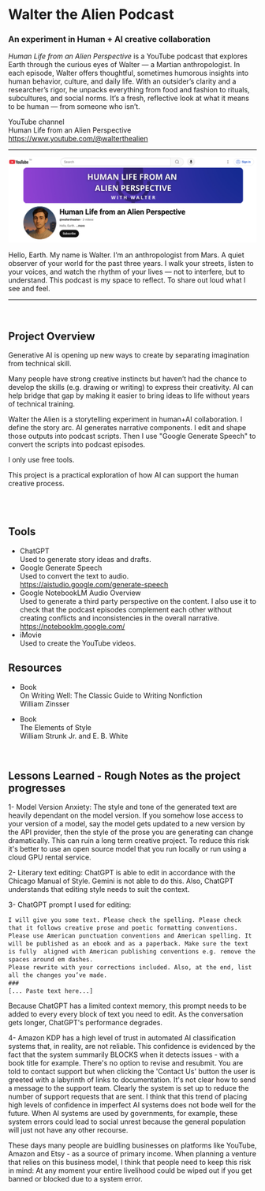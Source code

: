 # Walter the Alien Podcast
### An experiment in Human + AI creative collaboration

<i>Human Life from an Alien Perspective</i> is a YouTube podcast that explores Earth through the curious eyes of Walter — a Martian anthropologist. In each episode, Walter offers thoughtful, sometimes humorous insights into human behavior, culture, and daily life. With an outsider’s clarity and a researcher’s rigor, he unpacks everything from food and fashion to rituals, subcultures, and social norms. It’s a fresh, reflective look at what it means to be human — from someone who isn’t.

YouTube channel<br>
Human Life from an Alien Perspective<br>
https://www.youtube.com/@walterthealien

<hr>
<a href="https://www.youtube.com/@walterthealien">
  <img src="https://github.com/vbookshelf/Walter-the-Alien-Podcast/blob/main/images/channel.png" alt="Ep1 - Hello, Earth" width="1000">
</a>

Hello, Earth. My name is Walter. I’m an anthropologist from Mars. A quiet observer of your world for the past three years. I walk your streets, listen to your voices, and watch the rhythm of your lives — not to interfere, but to understand. This podcast is my space to reflect. To share out loud what I see and feel.

<hr>
<br>

## Project Overview

Generative AI is opening up new ways to create by separating imagination from technical skill.

Many people have strong creative instincts but haven’t had the chance to develop the skills (e.g. drawing or writing) to express their creativity. AI can help bridge that gap by making it easier to bring ideas to life without years of technical training.

Walter the Alien is a storytelling experiment in human+AI collaboration. I define the story arc. AI generates narrative components. I edit and shape those outputs into podcast scripts. Then I use "Google Generate Speech" to convert the scripts into podcast episodes. 

I only use free tools.

This project is a practical exploration of how AI can support the human creative process.

<br>
<br>

## Tools

- ChatGPT<br>
Used to generate story ideas and drafts.
- Google Generate Speech<br>
Used to convert the text to audio.<br>
https://aistudio.google.com/generate-speech
- Google NotebookLM Audio Overview<br>
  Used to generate a third party perspective on the content. I also use it to check that the podcast episodes complement each other without creating conflicts and inconsistencies in the overall narrative.<br>
https://notebooklm.google.com/
- iMovie<br>
Used to create the YouTube videos.

## Resources
- Book<br>
On Writing Well: The Classic Guide to Writing Nonfiction<br>
William Zinsser

- Book<br>
The Elements of Style<br>
 William Strunk Jr. and E. B. White

<br>

## Lessons Learned - Rough Notes as the project progresses

1- Model Version Anxiety: The style and tone of the generated text are heavily dependant on the model version. If you somehow lose access to your version of a model, say the model gets updated to a new version by the API provider, then the style of the prose you are generating can change dramatically. This can ruin a long term creative project. To reduce this risk it's better to use an open source model that you run locally or run using a cloud GPU rental service.

2- Literary text editing: ChatGPT is able to edit in accordance with the Chicago Manual of Style. Gemini is not able to do this. Also, ChatGPT understands that editing style needs to suit the context.

3- ChatGPT prompt I used for editing: 
```
I will give you some text. Please check the spelling. Please check that it follows creative prose and poetic formatting conventions. Please use American punctuation conventions and American spelling. It will be published as an ebook and as a paperback. Make sure the text is fully  aligned with American publishing conventions e.g. remove the spaces around em dashes. 
Please rewrite with your corrections included. Also, at the end, list all the changes you’ve made.
###
[... Paste text here...]
```
Because ChatGPT has a limited context memory, this prompt needs to be added to every every block of text you need to edit. As the conversation gets longer, ChatGPT's performance degrades.

4- Amazon KDP has a high level of trust in automated AI classification systems that, in reality, are not reliable. This confidence is evidenced by the fact that the system summarily BLOCKS when it detects issues - with a book title for example. There's no option to revise and resubmit. You are told to contact support but when clicking the 'Contact Us' button the user is greeted with a labyrinth of links to documentation. It's not clear how to send a message to the support team. Clearly the system is set up to reduce the number of support requests that are sent. I think that this trend of placing high levels of confidence in imperfect AI systems does not bode well for the future. When AI systems are used by governments, for example, these system errors could lead to social unrest because the general population will just not have any other recourse.

These days many people are buidling businesses on platforms like YouTube, Amazon and Etsy - as a source of primary income. When planning a venture that relies on this business model, I think that people need to keep this risk in mind: At any moment your entire livelihood could be wiped out if you get banned or blocked due to a system error.

